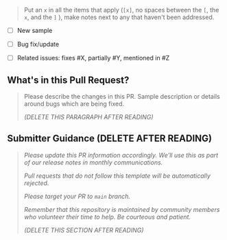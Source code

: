 > Put an `x` in all the items that apply (`[x]`, no spaces between the `[`, the `x`, and the `]` ), make notes next to any that haven't been addressed.

- [ ] New sample
- [ ] Bug fix/update
- [ ] Related issues: fixes #X, partially #Y, mentioned in #Z


## What's in this Pull Request?

> Please describe the changes in this PR. Sample description or details around bugs which are being fixed.
> 
> _(DELETE THIS PARAGRAPH AFTER READING)_

## Submitter Guidance (DELETE AFTER READING)
> 
> *Please update this PR information accordingly. We'll use this as part of our release notes in monthly communications.*
>
> *Pull requests that do not follow this template will be automatically rejected.*
> 
> *Please target your PR to `main` branch.*
>
> *Remember that this repository is maintained by community members who volunteer their time to help. Be courteous and patient.*
>
> _(DELETE THIS SECTION AFTER READING)_


